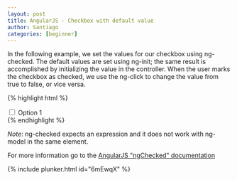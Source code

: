```yaml
---
layout: post
title: AngularJS - Checkbox with default value
author: Santiago
categories: [beginner]
---
```


In the following example, we set the values for our checkbox using ng-checked. The default values are set using ng-init; the same result is accomplished by initializing the value in the controller. When the user marks the checkbox as checked, we use the ng-click to change the value from true to false, or vice versa.

{% highlight html %}
<div ng-init="options={};options.one.selected=true">
    <input id="option_1" type="checkbox" 
        ng-click="options.one.selected=!options.one.selected"
        ng-checked="options.one.selected"/>
    <label for="option_1" >Option 1</label>
</div>
{% endhighlight %}

_Note_: ng-checked expects an expression and it does not work with ng-model in the same element.

For more information go to the [AngularJS "ngChecked" documentation][1] 

{% include plunker.html id="6mEwqX" %}

[1]: http://docs.angularjs.org/api/ng.directive:ngChecked